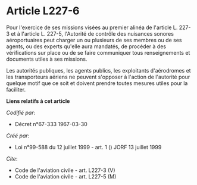 # Article L227-6

Pour l'exercice de ses missions visées au premier alinéa de l'article L. 227-3 et à l'article L. 227-5, l'Autorité de
contrôle des nuisances sonores aéroportuaires peut charger un ou plusieurs de ses membres ou de ses agents, ou des experts
qu'elle aura mandatés, de procéder à des vérifications sur place ou de se faire communiquer tous renseignements et documents
utiles à ses missions.

Les autorités publiques, les agents publics, les exploitants d'aérodromes et les transporteurs aériens ne peuvent s'opposer à
l'action de l'autorité pour quelque motif que ce soit et doivent prendre toutes mesures utiles pour la faciliter.

**Liens relatifs à cet article**

_Codifié par_:

  - Décret n°67-333 1967-03-30

_Créé par_:

  - Loi n°99-588 du 12 juillet 1999 - art. 1 () JORF 13 juillet 1999

_Cite_:

  - Code de l'aviation civile - art. L227-3 (V)
  - Code de l'aviation civile - art. L227-5 (M)
